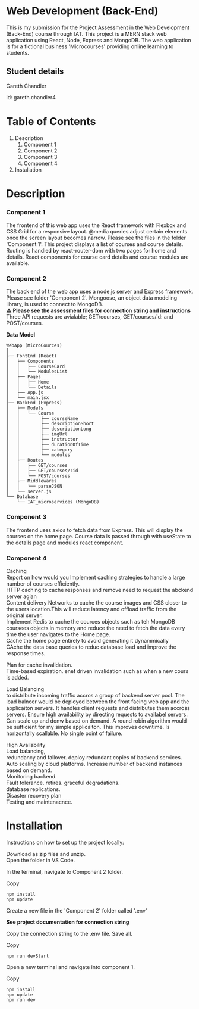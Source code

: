# Web Development (Back-End)
This is my submission for the Project Assessment in the Web Development (Back-End) course through IAT. This project is a MERN stack web application using React, Node, Express and MongoDB. The web application is for a fictional business 'Microcourses' providing online learning to students.

## Student details
Gareth Chandler

id: gareth.chandler4


# Table of Contents
1. Description
   1. Component 1
   2. Component 2
   3. Component 3
   4. Component 4
3. Installation


# Description
### Component 1
The frontend of this web app uses the React framework with Flexbox and CSS Grid for a responsive layout. @media queries adjust certain elements once the screen layout becomes narrow. Please see the files in the folder 'Component 1'. This project displays a list of courses and course details. Routing is handled by react-router-dom with two pages for home and details. React components for course card details and course modules are available. 

### Component 2
The back end of the web app uses a node.js server and Express framework. Please see folder 'Component 2'. Mongoose, an object data modeling library, is used to connect to MongoDB.  
**⚠️ Please see the assessment files for connection string and instructions**  
Three API requests are avialable; GET/courses, GET/courses/id: and POST/courses.

**Data Model**
```
WebApp (MicroCources)
│
├── FontEnd (React)
│   ├── Components
│   │   ├── CourseCard
│   │   └── ModulesList
│   ├── Pages
│   │   ├── Home
│   │   └── Details
│   ├── App.js
│   └── main.jsx
├── BackEnd (Express)
│   ├── Models
│   │   └── Course
│   │        ├── courseName
│   │        ├── descriptionShort
│   │        ├── descriptionLong
│   │        ├── imgUrl
│   │        ├── instructor
│   │        ├── durationOfTime
│   │        ├── category
│   │        └── modules
│   ├── Routes
│   │   ├── GET/courses
│   │   ├── GET/courses/:id
│   │   └── POST/courses
│   ├── Middlewares
│   │   └── parseJSON
│   └── server.js
└── Database
    └── IAT_microservices (MongoDB)
```

### Component 3
The frontend uses axios to fetch data from Express. This will display the courses on the home page. Course data is passed through with useState to the details page and modules react component.

### Component 4
Caching  
Report on how would you Implement caching strategies to handle a large number of courses efficiently.   
HTTP caching to cache responses and remove need to request the abckend server agian  
Content delivery Networks to cache the course images and CSS closer to the users location.This will reduce latency and offload traffic from the original server.  
Implement Redis to cache the cources objects such as teh MongoDB coursees objects in memory and reduce the need to fetch the data every time the user navigates to the Home page.  
Cache the home page entirely to avoid generating it dynammically  
CAche the data base queries to reduc database load and improve the response times.  

Plan for cache invalidation.  
Time-based expiration. enet driven invalidation such as when a new cours is added.  


Load Balancing  
to distribute incoming traffic accros a group of backend server pool. The load balncer would be deployed between the front facing web app and the applicaiton servers. It handles client requests and distributes them accross servers. Ensure high availability by directing requests to availabel servers. Can scale up and donw based on demand. A round robin algorithm would be sufficient for my simple applicaiton.
This improves downtime. Is horizontally scallable. No single point of failure.

High Availability  
Load balancing,  
redundancy and failover. deploy redundant copies of backend services.  
Auto scaling by cloud platforms. Increase number of backend instances based on demand.  
Monitoring backend.  
Fault tolerance. retires. graceful degradations.  
database replications.  
Disaster recovery plan  
Testing and maintenacnce. 


# Installation
Instructions on how to set up the project locally:  

Download as zip files and unzip.  
Open the folder in VS Code.  

In the terminal, navigate to Component 2 folder.  

Copy  
```
npm install 
npm update
```  
Create a new file in the 'Component 2' folder called '.env'  
  
**See project documentation for connection string**  
  
Copy the connection string to the .env file. Save all.  

Copy  
```
npm run devStart
```  

Open a new terminal and navigate into component 1.  

Copy  
```
npm install
npm update
npm run dev
```


